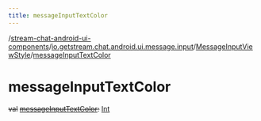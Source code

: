 ```yaml
---
title: messageInputTextColor
---
```

/[stream-chat-android-ui-components](../../index.md)/[io.getstream.chat.android.ui.message.input](../index.md)/[MessageInputViewStyle](index.md)/[messageInputTextColor](messageInputTextColor.md)  
  
  
  
# messageInputTextColor  
~~val~~ [~~messageInputTextColor~~](messageInputTextColor.md)~~:~~ [Int](https://kotlinlang.org/api/latest/jvm/stdlib/kotlin/-int/index.html)
